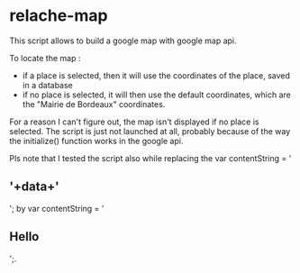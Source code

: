 # relache-map

This script allows to build a google map with google map api.

To locate the map :
- if a place is selected, then it will use the coordinates of the place, saved in a database
- if no place is selected, it will then use the default coordinates, which are the "Mairie de Bordeaux" coordinates.

For a reason I can't figure out, the map isn't displayed if no place is selected. The script is just not launched at all, probably because of the way the initialize() function works in the google api.

Pls note that I tested the script also while replacing the var contentString = '<h2>'+data+'</h2>'; by var contentString = '<h2>Hello</h2>';. 
